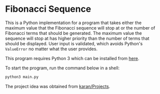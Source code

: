 # Fibonacci Sequence
This is a Python implementation for a program that takes either the maximum value that the Fibonacci sequence will stop at or the number of Fibonacci terms that should be generated. The maximum value the sequence will stop at has higher priority than the number of terms that should be displayed. User input is validated, which avoids Python's `ValueError` no matter what the user provides.

This program requires Python 3 which can be installed from [here](https://www.python.org/downloads/).

To start the program, run the command below in a shell:

```bash
python3 main.py
```
The project idea was obtained from [karan/Projects](https://github.com/karan/Projects).
